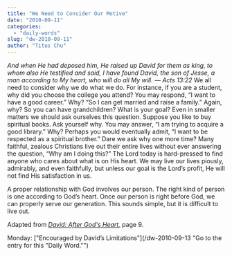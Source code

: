 ```yaml
---
title: "We Need to Consider Our Motive"
date: "2010-09-11"
categories: 
  - "daily-words"
slug: "dw-2010-09-11"
author: "Titus Chu"
---
```


_And when He had deposed him, He raised up David for them as king, to whom also He testified and said, I have found David, the son of Jesse, a man according to My heart, who will do all My will. — Acts 13:22_ We all need to consider why we do what we do. For instance, if you are a student, why did you choose the college you attend? You may respond, “I want to have a good career.” Why? “So I can get married and raise a family.” Again, why? So you can have grandchildren? What is your goal? Even in smaller matters we should ask ourselves this question. Suppose you like to buy spiritual books. Ask yourself why. You may answer, “I am trying to acquire a good library.” Why? Perhaps you would eventually admit, “I want to be respected as a spiritual brother.” Dare we ask why one more time? Many faithful, zealous Christians live out their entire lives without ever answering the question, “Why am I doing this?” The Lord today is hard-pressed to find anyone who cares about what is on His heart. We may live our lives piously, admirably, and even faithfully, but unless our goal is the Lord’s profit, He will not find His satisfaction in us.

A proper relationship with God involves our person. The right kind of person is one according to God’s heart. Once our person is right before God, we can properly serve our generation. This sounds simple, but it is difficult to live out.

Adapted from _[David: After God's Heart](/book-david/ "Go to the listing for this book.")[,](/book-journey/ "Go to the listing for this book.")_ page 9.

Monday: ["Encouraged by David’s Limitations"](/dw-2010-09-13 "Go to the entry for this "Daily Word."")
